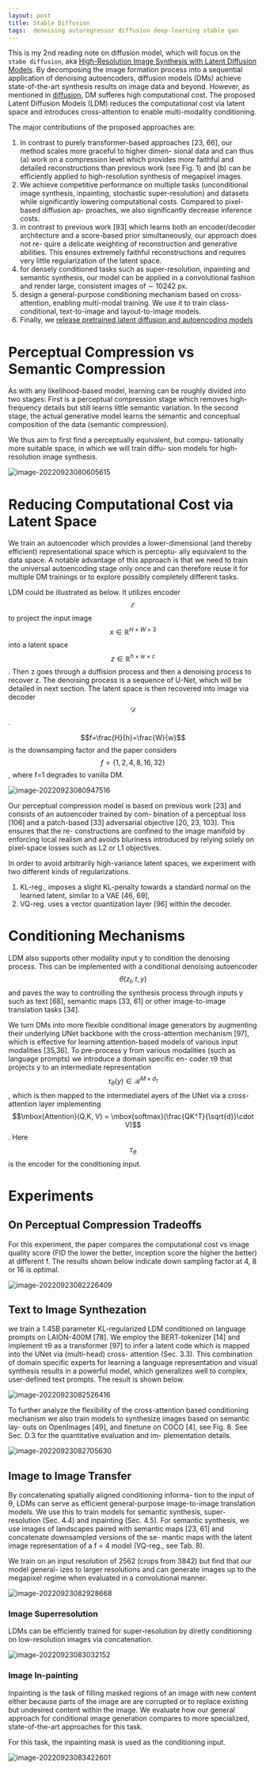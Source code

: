 ```yaml
---
layout: post
title: Stable Diffusion
tags:  denoising autoregressor diffusion deep-learning stable gan
---
```

This is my 2nd reading note on diffusion model, which will focus on the `stabe diffusion`, aka [High-Resolution Image Synthesis with Latent Diffusion Models](https://arxiv.org/abs/2112.10752v2). By decomposing the image formation process into a sequential application of denoising autoencoders, diffusion models (DMs) achieve state-of-the-art synthesis results on image data and beyond. However, as mentioned in [diffusion](https://zhangtemplar.github.io/diffusion/), DM sufferes high computational cost. The proposed Latent Diffusion Models (LDM) reduces the computational cost via latent space and introduces cross-attention to enable multi-modality conditioning.

The major contributions of the proposed approaches are:

1. In contrast to purely transformer-based approaches [23, 66], our method scales more graceful to higher dimen- sional data and can thus (a) work on a compression level which provides more faithful and detailed reconstructions than previous work (see Fig. 1) and (b) can be efficiently applied to high-resolution synthesis of megapixel images.
2. We achieve competitive performance on multiple tasks (unconditional image synthesis, inpainting, stochastic super-resolution) and datasets while significantly lowering computational costs. Compared to pixel-based diffusion ap- proaches, we also significantly decrease inference costs. 
3. in contrast to previous work [93] which learns both an encoder/decoder architecture and a score-based prior simultaneously, our approach does not re- quire a delicate weighting of reconstruction and generative abilities. This ensures extremely faithful reconstructions and requires very little regularization of the latent space.
4. for densely conditioned tasks such as super-resolution, inpainting and semantic synthesis, our model can be applied in a convolutional fashion and render large, consistent images of ∼ 10242 px.
5. design a general-purpose conditioning mechanism based on cross-attention, enabling multi-modal training. We use it to train class-conditional, text-to-image and layout-to-image models.
6. Finally, we [release pretrained latent diffusion and autoencoding models](https://github.com/CompVis/latent-diffusion) 

# Perceptual Compression vs Semantic Compression

As with any likelihood-based model, learning can be roughly divided into two stages: First is a perceptual compression stage which removes high-frequency details but still learns little semantic variation. In the second stage, the actual generative model learns the semantic and conceptual composition of the data (semantic compression). 

We thus aim to first find a perceptually equivalent, but compu- tationally more suitable space, in which we will train diffu- sion models for high-resolution image synthesis.

![image-20220923080605615](https://raw.githubusercontent.com/zhangtemplar/zhangtemplar.github.io/master/uPic/2022_09_23_08_06_06_image-20220923080605615.png)

# Reducing Computational Cost via Latent Space

We train an autoencoder which provides a lower-dimensional (and thereby efficient) representational space which is perceptu- ally equivalent to the data space. A notable advantage of this approach is that we need to train the universal autoencoding stage only once and can therefore reuse it for multiple DM trainings or to explore possibly completely different tasks.

LDM could be illustrated as below. It utilizes encoder $$\mathcal{E}$$ to project the input image $$x\in\mathbb{R}^{H\times W\times 3}$$ into a latent space $$z\in\mathbb{R}^{h\times w\times c}$$. Then z goes through a duffision process and then a denoising process to recover z. The denoising process is a sequence of U-Net, which will be detailed in next section. The latent space is then recovered into image via decoder $$\mathcal{D}$$.

$$f=\frac{H}{h}=\frac{W}{w}$$ is the downsamping factor and the paper considers $$f=\{1, 2, 4, 8, 16, 32\}$$, where f=1 degrades to vanilla DM.

![image-20220923080947516](https://raw.githubusercontent.com/zhangtemplar/zhangtemplar.github.io/master/uPic/2022_09_23_08_09_47_image-20220923080947516.png)

Our perceptual compression model is based on previous work [23] and consists of an autoencoder trained by com- bination of a perceptual loss [106] and a patch-based [33] adversarial objective [20, 23, 103]. This ensures that the re- constructions are confined to the image manifold by enforcing local realism and avoids bluriness introduced by relying solely on pixel-space losses such as L2 or L1 objectives.

In order to avoid arbitrarily high-variance latent spaces, we experiment with two different kinds of regularizations. 

1. KL-reg., imposes a slight KL-penalty towards a standard normal on the learned latent, similar to a VAE [46, 69], 
2. VQ-reg. uses a vector quantization layer [96] within the decoder.

# Conditioning Mechanisms

LDM also supports other modality input y to condition the denoising process.  This can be implemented with a conditional denoising autoencoder $$\theta(z_t, t, y)$$ and paves the way to controlling the synthesis process through inputs y such as text [68], semantic maps [33, 61] or other image-to-image translation tasks [34].

We turn DMs into more flexible conditional image generators by augmenting their underlying UNet backbone with the cross-attention mechanism [97], which is effective for learning attention-based models of various input modalities [35,36]. To pre-process y from various modalities (such as language prompts) we introduce a domain specific en- coder τθ that projects y to an intermediate representation $$\tau_\theta(y)\in\mathcal{R}^{M\times d_\tau}$$, which is then mapped to the intermediatel ayers of the UNet via a cross-attention layer implementing $$\mbox{Attention}(Q,K, V) = \mbox{softmax}(\frac{QK^T}{\sqrt{d}}\cdot V)$$. Here $$\tau_\theta$$ is the encoder for the conditioning input.

# Experiments

## On Perceptual Compression Tradeoffs

For this experiment, the paper compares the computational cost vs image quality score (FID the lower the better, inception score the higher the better) at different f. The results shown below indicate down sampling factor at 4, 8 or 16 is optimal.

![image-20220923082226409](https://raw.githubusercontent.com/zhangtemplar/zhangtemplar.github.io/master/uPic/2022_09_23_08_22_26_image-20220923082226409.png)

## Text to Image Synthezation

we train a 1.45B parameter KL-regularized LDM conditioned on language prompts on LAION-400M [78]. We employ the BERT-tokenizer [14] and implement τθ as a transformer [97] to infer a latent code which is mapped into the UNet via (multi-head) cross- attention (Sec. 3.3). This combination of domain specific experts for learning a language representation and visual synthesis results in a powerful model, which generalizes well to complex, user-defined text prompts. The result is shown below.

![image-20220923082526416](https://raw.githubusercontent.com/zhangtemplar/zhangtemplar.github.io/master/uPic/2022_09_23_08_25_26_image-20220923082526416.png)

To further analyze the flexibility of the cross-attention based conditioning mechanism we also train models to synthesize images based on semantic lay- outs on OpenImages [49], and finetune on COCO [4], see Fig. 8. See Sec. D.3 for the quantitative evaluation and im- plementation details.

![image-20220923082705630](https://raw.githubusercontent.com/zhangtemplar/zhangtemplar.github.io/master/uPic/2022_09_23_08_27_05_image-20220923082705630.png)

## Image to Image Transfer

By concatenating spatially aligned conditioning informa- tion to the input of θ, LDMs can serve as efficient general-purpose image-to-image translation models. We use this to train models for semantic synthesis, super-resolution (Sec. 4.4) and inpainting (Sec. 4.5). For semantic synthesis, we use images of landscapes paired with semantic maps [23, 61] and concatenate downsampled versions of the se- mantic maps with the latent image representation of a f = 4 model (VQ-reg., see Tab. 8).

We train on an input resolution of 2562 (crops from 3842) but find that our model general- izes to larger resolutions and can generate images up to the megapixel regime when evaluated in a convolutional manner.

![image-20220923082928668](https://raw.githubusercontent.com/zhangtemplar/zhangtemplar.github.io/master/uPic/2022_09_23_08_29_28_image-20220923082928668.png)

### Image Superresolution

LDMs can be efficiently trained for super-resolution by diretly conditioning on low-resolution images via concatenation.

![image-20220923083032152](https://raw.githubusercontent.com/zhangtemplar/zhangtemplar.github.io/master/uPic/2022_09_23_08_30_32_image-20220923083032152.png)

### Image In-painting

Inpainting is the task of filling masked regions of an image with new content either because parts of the image are are corrupted or to replace existing but undesired content within the image. We evaluate how our general approach for conditional image generation compares to more specialized, state-of-the-art approaches for this task.

For this task, the inpainting mask is used as the conditioning input.

![image-20220923083422601](https://raw.githubusercontent.com/zhangtemplar/zhangtemplar.github.io/master/uPic/2022_09_23_08_34_22_image-20220923083422601.png)
